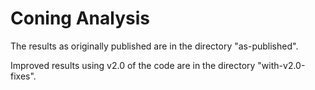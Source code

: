 # Coning Analysis

The results as originally published are in the directory "as-published".

Improved results using v2.0 of the code are in the directory "with-v2.0-fixes".
